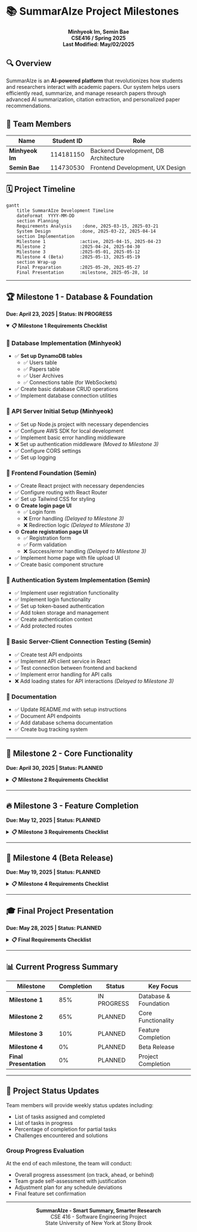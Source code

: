 # 📚 SummarAIze Project Milestones

<div align="center">
  
**Minhyeok Im, Semin Bae**  
**CSE416 / Spring 2025**  
**Last Modified: May/02/2025**

</div>

## 🔍 Overview

SummarAIze is an **AI-powered platform** that revolutionizes how students and researchers interact with academic papers. Our system helps users efficiently read, summarize, and manage research papers through advanced AI summarization, citation extraction, and personalized paper recommendations.

## 👥 Team Members

| Name | Student ID | Role |
|------|------------|------|
| **Minhyeok Im** | 114181150 | Backend Development, DB Architecture |
| **Semin Bae** | 114730530 | Frontend Development, UX Design |

## 🗓️ Project Timeline

```mermaid
gantt
    title SummarAIze Development Timeline
    dateFormat  YYYY-MM-DD
    section Planning
    Requirements Analysis    :done, 2025-03-15, 2025-03-21
    System Design           :done, 2025-03-22, 2025-04-14
    section Implementation
    Milestone 1             :active, 2025-04-15, 2025-04-23
    Milestone 2             :2025-04-24, 2025-04-30
    Milestone 3             :2025-05-01, 2025-05-12
    Milestone 4 (Beta)      :2025-05-13, 2025-05-19
    section Wrap-up
    Final Preparation       :2025-05-20, 2025-05-27
    Final Presentation      :milestone, 2025-05-28, 1d
```

---

## 🏆 Milestone 1 - Database & Foundation
**Due: April 23, 2025 | Status: IN PROGRESS**

<details open>
<summary><b>📋 Milestone 1 Requirements Checklist</b></summary>

### 💾 Database Implementation (Minhyeok)
- ✅ **Set up DynamoDB tables**
  - ✅ Users table
  - ✅ Papers table
  - ✅ User Archives
  - ✅ Connections table (for WebSockets)
- ✅ Create basic database CRUD operations
- ✅ Implement database connection utilities

### 🔧 API Server Initial Setup (Minhyeok)
- ✅ Set up Node.js project with necessary dependencies
- ✅ Configure AWS SDK for local development
- ✅ Implement basic error handling middleware
- ❌ Set up authentication middleware *(Moved to Milestone 3)*
- ✅ Configure CORS settings
- ✅ Set up logging

### 🎨 Frontend Foundation (Semin)
- ✅ Create React project with necessary dependencies
- ✅ Configure routing with React Router
- ✅ Set up Tailwind CSS for styling
- ⚙️ **Create login page UI**
  - ✅ Login form
  - ❌ Error handling *(Delayed to Milestone 3)*
  - ❌ Redirection logic *(Delayed to Milestone 3)*
- ⚙️ **Create registration page UI**
  - ✅ Registration form
  - ✅ Form validation
  - ❌ Success/error handling *(Delayed to Milestone 3)*
- ✅ Implement home page with file upload UI
- ✅ Create basic component structure

### 🔐 Authentication System Implementation (Semin)
- ✅ Implement user registration functionality
- ✅ Implement login functionality
- ✅ Set up token-based authentication
- ✅ Add token storage and management
- ✅ Create authentication context
- ✅ Add protected routes

### 🔌 Basic Server-Client Connection Testing (Semin)
- ✅ Create test API endpoints
- ✅ Implement API client service in React
- ✅ Test connection between frontend and backend
- ✅ Implement error handling for API calls
- ❌ Add loading states for API interactions *(Delayed to Milestone 3)*

### 📝 Documentation
- ✅ Update README.md with setup instructions
- ✅ Document API endpoints
- ✅ Add database schema documentation
- ✅ Create bug tracking system

</details>

---

## 🚀 Milestone 2 - Core Functionality
**Due: April 30, 2025 | Status: PLANNED**

<details>
<summary><b>📋 Milestone 2 Requirements Checklist</b></summary>

### 🔄 Complete API Server Implementation (Minhyeok)
- ⚙️ **Complete API endpoints for user authentication**
  - ✅ Login endpoint
  - ✅ Signup endpoint
  - ❌ Google OAuth integration endpoints *(Delayed to Milestone 4)*
  - ✅ Logout endpoint
- ⚙️ **Complete API endpoints for paper management**
  - ✅ Upload request endpoint
  - ✅ Upload confirmation endpoint
  - ✅ Paper processing endpoint
- ⚙️ **Complete API endpoints for library management**
  - ✅ Load library endpoint
  - ✅ Get paper details endpoint
  - ✅ Get content URL endpoint
- ❌ **Implement WebSocket connection for real-time updates** *(Delayed to Milestone 3)*
  - ❌ Connect/disconnect handlers
  - ❌ Paper process status handler

### 👤 User Profile Management (Minhyeok)
- ✅ Implement user profile retrieval API
- ⚙️ **Implement profile update endpoints**
  - ✅ Change username
  - ✅ Change password
  - ✅ Change profile image

### 🔗 Client-API Server Integration (Semin)
- ⚙️ **Implement API client service in React**
  - ✅ Authentication service
  - ✅ Paper upload service
  - ❌ WebSocket service *(Delayed to Milestone 3)*
  - ✅ Library service
- ⚙️ **Connect frontend components to API**
  - ✅ Login/Signup forms
  - ✅ Home page uploader
  - ❌ Library page *(Delayed to Milestone 3)*
  - ❌ Paper viewer *(Delayed to Milestone 3)*

### 📱 Google OAuth Integration (Semin)
- ❌ Implement Google OAuth on frontend *(Delayed to Milestone 4)*
- ❌ Connect OAuth flow to backend endpoints *(Delayed to Milestone 4)*
- ❌ Test OAuth authentication flow *(Delayed to Milestone 4)*

### 🧪 Testing
- ✅ API endpoint unit tests
- ✅ Authentication flow tests
- ✅ Database operation tests
- ❌ WebSocket connection tests

### 📝 Documentation
- ✅ Update API documentation with all endpoints
- ✅ Update project schedule
- ❌ Document OAuth integration process *(Delayed to Milestone 4)*

</details>

---

## 🔥 Milestone 3 - Feature Completion
**Due: May 12, 2025 | Status: PLANNED**

<details>
<summary><b>📋 Milestone 3 Requirements Checklist</b></summary>

### 🎨 Complete Frontend Implementation (Semin)
- ⚙️ **Finalize all UI components**
  - ✅ Home page
  - ✅ Login/Signup pages
  - ❌ Paper view page
  - ❌ Library page
  - ❌ User settings page
- ❌ Implement responsive design for all screen sizes
- ❌ Add loading states and transitions
- ❌ Implement error handling and user feedback
- ❌ Create and style all modals and popups
- ❌ Implement theme styling consistency

### 🔄 Full API Server Integration (Minhyeok)
- ❌ Complete remaining API endpoints
- ❌ Optimize API responses
- ❌ Implement caching where appropriate
- ❌ Add rate limiting
- ❌ Complete error handling for all edge cases
- ❌ Finalize WebSocket functionality

### 💾 S3 Storage Server Setup (Minhyeok)
- ❌ **Configure S3 buckets**
  - ❌ Paper uploads bucket
  - ❌ Summaries bucket
  - ❌ User profile images bucket
- ❌ Set up proper access policies
- ❌ Implement file versioning if needed
- ❌ Configure lifecycle rules
- ❌ Set up encryption

### 📤 File Upload/Download Functionality (Semin)
- ❌ Implement drag-and-drop file upload
- ❌ Add file type validation
- ❌ Create upload progress indicators
- ❌ Implement resumable uploads for large files
- ❌ Add file download functionality
- ❌ Create PDF viewer component

### 🧪 Initial End-to-End Testing (Minhyeok)
- ❌ Create end-to-end test suite
- ❌ Test user registration flow
- ❌ Test paper upload and processing flow
- ❌ Test library management
- ❌ Test user profile updates
- ❌ Test edge cases and error handling

### 📝 Documentation
- ❌ Update API documentation with final changes
- ❌ Document S3 configuration
- ❌ Create user documentation for platform features
- ❌ Update README with latest setup instructions

</details>

---

## 🚢 Milestone 4 (Beta Release)
**Due: May 19, 2025 | Status: PLANNED**

<details>
<summary><b>📋 Milestone 4 Requirements Checklist</b></summary>

### 🌐 Web Application Deployment (Semin)
- ❌ Deploy frontend application via Vercel
- ❌ Configure build settings
- ❌ Set up environment variables
- ❌ Connect to GitHub repository
- ❌ Configure custom domain (if applicable)
- ❌ **Test deployed application**
  - ❌ Test on different browsers
  - ❌ Test on mobile devices
  - ❌ Performance testing

### ☁️ AWS Services Configuration (Minhyeok)
- ❌ Configure custom URL domain
- ❌ Upload server code
- ❌ **Initiate AWS Lambda functions**
  - ❌ Authentication functions
  - ❌ Paper processing functions
  - ❌ Library management functions
- ❌ Configure AWS API Gateway
- ❌ Set up WebSocket API endpoint
- ❌ Test all serverless functions

### 🔄 Final Integration (Both)
- ❌ Connect frontend to production backend
- ❌ Test all features in production environment
- ❌ Monitor for performance issues
- ❌ Implement any critical fixes

### 🧪 Beta Testing (Semin)
- ❌ Create test accounts
- ❌ Conduct user acceptance testing
- ❌ Collect and address feedback
- ❌ Fix critical bugs
- ❌ Document known issues

### 📝 Documentation
- ❌ Create beta release notes
- ❌ Update README with production details
- ❌ Document deployment process
- ❌ Update bug tracking system
- ❌ Create user guide

### 🎤 Presentation Preparation
- ❌ Create presentation slides
- ❌ Prepare demo script
- ❌ Assign presentation roles
- ❌ Practice presentation
- ❌ Prepare for Q&A

</details>

---

## 🎓 Final Project Presentation
**Due: May 28, 2025 | Status: PLANNED**

<details>
<summary><b>📋 Final Requirements Checklist</b></summary>

### 🧪 Final Testing and Bug Fixes
- ❌ **Test case verification (Semin)**
  - ❌ Create comprehensive test cases
  - ❌ Verify all features against requirements
  - ❌ Document test results
- ❌ **Bug reporting and tracking (Minhyeok)**
  - ❌ Organize reported bugs by severity
  - ❌ Fix critical bugs
  - ❌ Document known issues
- ❌ **Regression testing (Semin)**
  - ❌ Ensure new fixes don't break existing features
  - ❌ Test all user flows
- ❌ **User acceptance testing (Minhyeok)**
  - ❌ Get feedback from test users
  - ❌ Implement critical feedback

### 📝 Final Documentation
- ❌ Complete API documentation
- ❌ User manual
- ❌ Installation guide
- ❌ Developer documentation
- ❌ **Final report with:**
  - ❌ Project overview
  - ❌ Technical architecture
  - ❌ Challenges and solutions
  - ❌ Future improvements

### 🎤 Final Presentation
- ❌ **Create presentation slides (Semin)**
  - ❌ Project overview
  - ❌ Key features demonstration
  - ❌ Technical highlights
  - ❌ Challenges and solutions
- ❌ **Demo script preparation (Minhyeok)**
  - ❌ Plan demo flow
  - ❌ Prepare backup demos in case of issues
  - ❌ Create talking points
- ❌ **Live demonstration (Semin & Minhyeok)**
  - ❌ Practice run-through
  - ❌ Prepare for common questions
  - ❌ Assign presentation roles
- ❌ **Q&A preparation (Minhyeok)**
  - ❌ Anticipate questions
  - ❌ Prepare responses

### 📦 Final Submission Materials
- ❌ Source code (with documentation)
- ❌ Setup instructions
- ❌ User documentation
- ❌ Access information for deployed application
- ❌ Final presentation slides
- ❌ Project report

</details>

---

## 📊 Current Progress Summary

| Milestone | Completion | Status | Key Focus |
|-----------|------------|--------|-----------|
| **Milestone 1** | 85% | IN PROGRESS | Database & Foundation |
| **Milestone 2** | 65% | PLANNED | Core Functionality |
| **Milestone 3** | 10% | PLANNED | Feature Completion |
| **Milestone 4** | 0% | PLANNED | Beta Release |
| **Final Presentation** | 0% | PLANNED | Project Completion |

---

## 🔄 Project Status Updates

Team members will provide weekly status updates including:
- List of tasks assigned and completed
- List of tasks in progress
- Percentage of completion for partial tasks
- Challenges encountered and solutions

### Group Progress Evaluation

At the end of each milestone, the team will conduct:
- Overall progress assessment (on track, ahead, or behind)
- Team grade self-assessment with justification
- Adjustment plan for any schedule deviations
- Final feature set confirmation

---

<div align="center">
  
**SummarAIze - Smart Summary, Smarter Research**  
CSE 416 - Software Engineering Project  
State University of New York at Stony Brook

</div>

